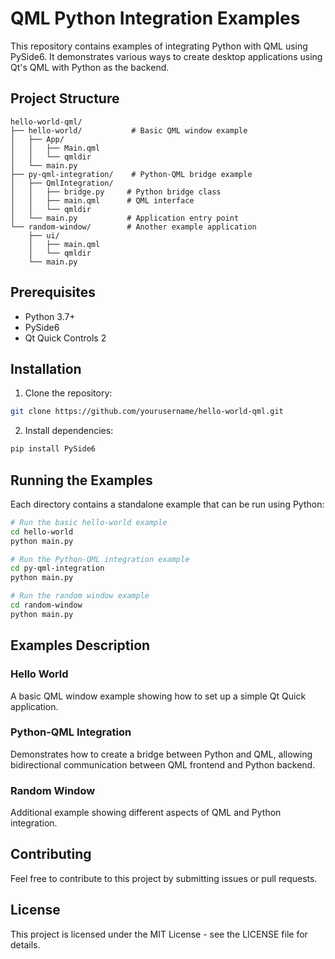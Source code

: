 # QML Python Integration Examples

This repository contains examples of integrating Python with QML using PySide6. It demonstrates various ways to create desktop applications using Qt's QML with Python as the backend.

## Project Structure

```
hello-world-qml/
├── hello-world/           # Basic QML window example
│   ├── App/
│   │   ├── Main.qml
│   │   └── qmldir
│   └── main.py
├── py-qml-integration/    # Python-QML bridge example
│   ├── QmlIntegration/
│   │   ├── bridge.py     # Python bridge class
│   │   ├── main.qml      # QML interface
│   │   └── qmldir       
│   └── main.py           # Application entry point
└── random-window/        # Another example application
    ├── ui/
    │   ├── main.qml
    │   └── qmldir
    └── main.py
```

## Prerequisites

- Python 3.7+
- PySide6
- Qt Quick Controls 2

## Installation

1. Clone the repository:
```bash
git clone https://github.com/yourusername/hello-world-qml.git
```

2. Install dependencies:
```bash
pip install PySide6
```

## Running the Examples

Each directory contains a standalone example that can be run using Python:

```bash
# Run the basic hello-world example
cd hello-world
python main.py

# Run the Python-QML integration example
cd py-qml-integration
python main.py

# Run the random window example
cd random-window
python main.py
```

## Examples Description

### Hello World
A basic QML window example showing how to set up a simple Qt Quick application.

### Python-QML Integration
Demonstrates how to create a bridge between Python and QML, allowing bidirectional communication between QML frontend and Python backend.

### Random Window
Additional example showing different aspects of QML and Python integration.

## Contributing

Feel free to contribute to this project by submitting issues or pull requests.

## License

This project is licensed under the MIT License - see the LICENSE file for details.
